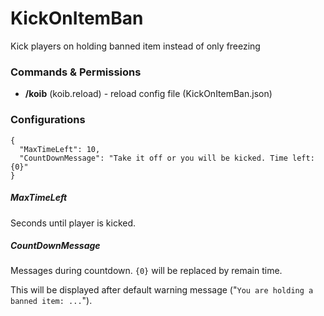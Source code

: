# KickOnItemBan
Kick players on holding banned item instead of only freezing

### Commands & Permissions
* **/koib** (koib.reload) - reload config file (KickOnItemBan.json)

### Configurations
```
{
  "MaxTimeLeft": 10,
  "CountDownMessage": "Take it off or you will be kicked. Time left: {0}"
}
```

##### MaxTimeLeft
Seconds until player is kicked.

##### CountDownMessage
Messages during countdown. `{0}` will be replaced by remain time.

This will be displayed after default warning message ("`You are holding a banned item: ...`").
